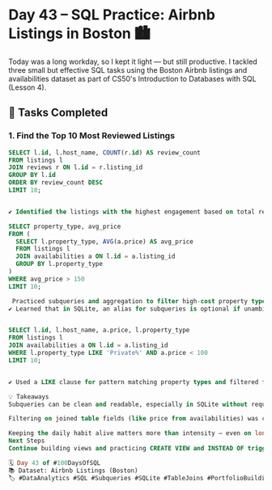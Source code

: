 # Day 43 – SQL Practice: Airbnb Listings in Boston 🏙️

Today was a long workday, so I kept it light — but still productive. I tackled three small but effective SQL tasks using the Boston Airbnb listings and availabilities dataset as part of CS50's Introduction to Databases with SQL (Lesson 4).

## 🧠 Tasks Completed

### 1. Find the Top 10 Most Reviewed Listings
```sql
SELECT l.id, l.host_name, COUNT(r.id) AS review_count
FROM listings l
JOIN reviews r ON l.id = r.listing_id
GROUP BY l.id
ORDER BY review_count DESC
LIMIT 10;


✔️ Identified the listings with the highest engagement based on total review count.

SELECT property_type, avg_price
FROM (
  SELECT l.property_type, AVG(a.price) AS avg_price
  FROM listings l
  JOIN availabilities a ON l.id = a.listing_id
  GROUP BY l.property_type
)
WHERE avg_price > 150
LIMIT 10;

 Practiced subqueries and aggregation to filter high-cost property types.
✔️ Learned that in SQLite, an alias for subqueries is optional if unambiguous!


SELECT l.id, l.host_name, a.price, l.property_type
FROM listings l
JOIN availabilities a ON l.id = a.listing_id
WHERE l.property_type LIKE 'Private%' AND a.price < 100
LIMIT 10;


✔️ Used a LIKE clause for pattern matching property types and filtered for budget-friendly options.

💡 Takeaways
Subqueries can be clean and readable, especially in SQLite without requiring an alias.

Filtering on joined table fields (like price from availabilities) was crucial.

Keeping the daily habit alive matters more than intensity — even on long days.
Next Steps
Continue building views and practicing CREATE VIEW and INSTEAD OF triggers.

🗓️ Day 43 of #100DaysOfSQL
📚 Dataset: Airbnb Listings (Boston)
🏷️ #DataAnalytics #SQL #Subqueries #SQLite #TableJoins #PortfolioBuilding
